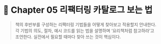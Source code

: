 # 📘 Chapter 05 리팩터링 카탈로그 보는 법

> 책의 후반부를 구성하는 리팩터링 기법들을 어떻게 찾아보고 적용할지 안내한다.
각 기법의 의도, 절차, 예시 코드를 읽는 법을 설명하며 ‘요리책처럼 참고하라’고 조언한다.
실전에서 필요할 때마다 찾아 쓰는 것이 핵심이다.